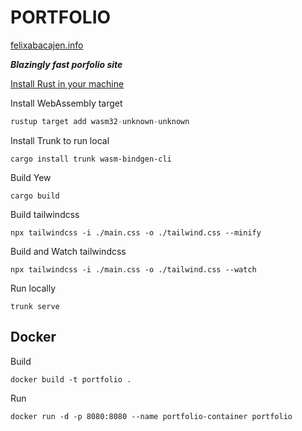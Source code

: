 # PORTFOLIO

[felixabacajen.info](https://felixabacajen.info/)

**_Blazingly fast porfolio site_**

[Install Rust in your machine](https://www.rust-lang.org/tools/install)

Install WebAssembly target

```rust
rustup target add wasm32-unknown-unknown
```

Install Trunk to run local

```
cargo install trunk wasm-bindgen-cli
```

Build Yew

```
cargo build
```

Build tailwindcss

```
npx tailwindcss -i ./main.css -o ./tailwind.css --minify
```

Build and Watch tailwindcss

```
npx tailwindcss -i ./main.css -o ./tailwind.css --watch
```

Run locally

```
trunk serve
```

## Docker

Build

```
docker build -t portfolio .
```

Run

```
docker run -d -p 8080:8080 --name portfolio-container portfolio
```

